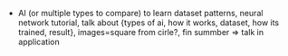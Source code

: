 - AI (or multiple types to compare) to learn dataset patterns, neural network tutorial, talk about {types of ai, how it works, dataset, how its trained, result}, images=square from cirle?, fin summber => talk in application